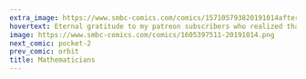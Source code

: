 ```yaml
---
extra_image: https://www.smbc-comics.com/comics/157105793820191014after.png
hovertext: Eternal gratitude to my patreon subscribers who realized that the original version of this had the wrong value. Nerds.
image: https://www.smbc-comics.com/comics/1605397511-20191014.png
next_comic: pocket-2
prev_comic: orbit
title: Mathematicians
---
```


